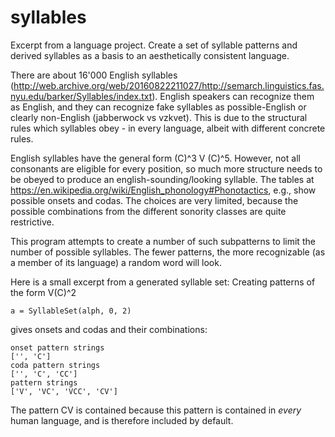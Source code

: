 # syllables
Excerpt from a language project. Create a set of syllable patterns and derived syllables as a basis to an aesthetically consistent language.

There are about 16'000 English syllables (http://web.archive.org/web/20160822211027/http://semarch.linguistics.fas.nyu.edu/barker/Syllables/index.txt). English speakers can recognize them as English, and they can recognize fake syllables as possible-English or clearly non-English (jabberwock vs vzkvet). This is due to the structural rules which syllables obey - in every language, albeit with different concrete rules. 

English syllables have the general form (C)^3 V (C)^5. However, not all consonants are eligible for every position, so much more structure needs to be obeyed to produce an english-sounding/looking syllable. The tables at https://en.wikipedia.org/wiki/English_phonology#Phonotactics, e.g., show possible onsets and codas. The choices are very limited, because the possible combinations from the different sonority classes are quite restrictive.

This program attempts to create a number of such subpatterns to limit the number of possible syllables. The fewer patterns, the more recognizable (as a member of its language) a random word will look. 

Here is a small excerpt from a generated syllable set:
Creating patterns of the form V(C)^2
```
a = SyllableSet(alph, 0, 2)
```
gives onsets and codas and their combinations:
```
onset pattern strings
['', 'C']
coda pattern strings
['', 'C', 'CC']
pattern strings
['V', 'VC', 'VCC', 'CV']
```
The pattern CV is contained because this pattern is contained in _every_ human language, and is therefore included by default. 

